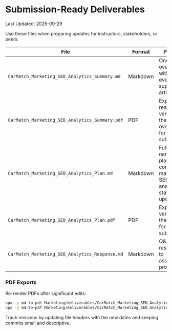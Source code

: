 # Submission-Ready Deliverables
Last Updated: 2025-09-29

Use these files when preparing updates for instructors, stakeholders, or peers.

| File | Format | Purpose |
| ---- | ------ | ------- |
| `CarMatch_Marketing_SEO_Analytics_Summary.md` | Markdown | One-page overview with links to every supporting artifact |
| `CarMatch_Marketing_SEO_Analytics_Summary.pdf` | PDF | Export-ready version of the overview for submissions |
| `CarMatch_Marketing_SEO_Analytics_Plan.md` | Markdown | Full narrative plan combining marketing, SEO, analytics, status update |
| `CarMatch_Marketing_SEO_Analytics_Plan.pdf` | PDF | Exported version of the full plan for direct submission |
| `CarMatch_Marketing_SEO_Analytics_Response.md` | Markdown | Q&A style responses to assignment prompts |

### PDF Exports
Re-render PDFs after significant edits:

```bash
npx -y md-to-pdf Marketing/deliverables/CarMatch_Marketing_SEO_Analytics_Plan.md
npx -y md-to-pdf Marketing/deliverables/CarMatch_Marketing_SEO_Analytics_Summary.md
```

Track revisions by updating file headers with the new dates and keeping commits small and descriptive.
